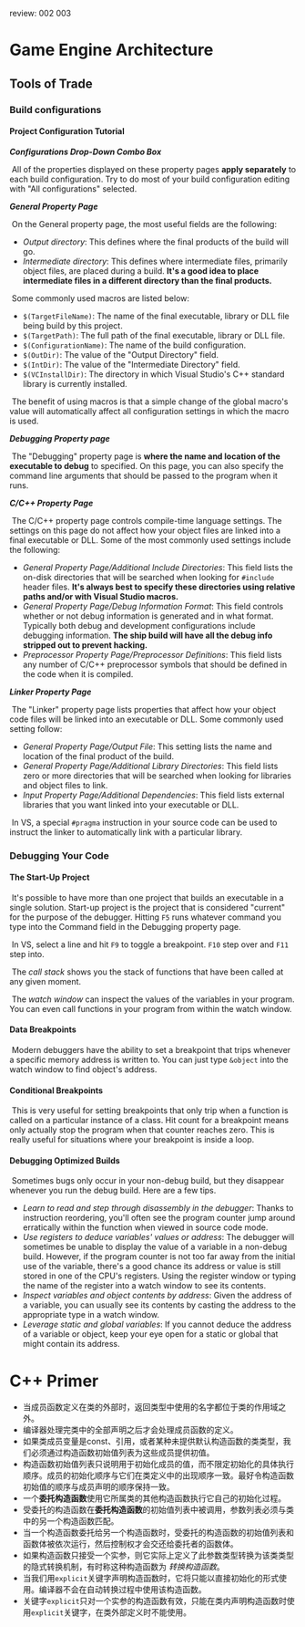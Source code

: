 review: 002 003

# Game Engine Architecture

## Tools of Trade

### Build configurations

#### Project Configuration Tutorial

***Configurations Drop-Down Combo Box***

​	All of the properties displayed on these property pages **apply separately** to each build configuration. Try to do most of your build configuration editing with "All configurations" selected.

***General Property Page***

​	On the General property page, the most useful fields are the following:

- *Output directory*: This defines where the final products of the build will go.
- *Intermediate directory*: This defines where intermediate files, primarily object files, are placed during a build. **It's a good idea to place intermediate files in a different directory than the final products.**

​	Some commonly used macros are listed below:

- `$(TargetFileName)`: The name of the final executable, library or DLL file being build by this project.
- `$(TargetPath)`: The full path of the final executable, library or DLL file.
- `$(ConfigurationName)`: The name of the build configuration.
- `$(OutDir)`: The value of the "Output Directory" field.
- `$(IntDir)`: The value of the "Intermediate Directory" field.
- `$(VCInstallDir)`: The directory in which Visual Studio's C++ standard library is currently installed.

​	The benefit of using macros is that a simple change of the global macro's value will automatically affect all configuration settings in which the macro is used.

***Debugging Property page***

​	The "Debugging" property page is **where the name and location of the executable to debug** to specified. On this page, you can also specify the command line arguments that should be passed to the program when it runs.

***C/C++ Property Page***

​	The C/C++ property page controls compile-time language settings. The settings on this page do not affect how your object files are linked into a final executable or DLL. Some of the most commonly used settings include the following:

- *General Property Page/Additional Include Directories*: This field lists the on-disk directories that will be searched when looking for `#include` header files. **It's always best to specify these directories using relative paths and/or with Visual Studio macros.**
- *General Property Page/Debug Information Format*: This field controls whether or not debug information is generated and in what format. Typically both debug and development configurations include debugging information. **The ship build will have all the debug info stripped out to prevent hacking.**
- *Preprocessor Property Page/Preprocessor Definitions*: This field lists any number of C/C++ preprocessor symbols that should be defined in the code when it is compiled.

***Linker Property Page***

​	The "Linker" property page lists properties that affect how your object code files will be linked into an executable or DLL. Some commonly used setting follow:

- *General Property Page/Output File*: This setting lists the name and location of the final product of the build.
- *General Property Page/Additional Library Directories*: This field lists zero or more directories that will be searched when looking for libraries and object files to link.
- *Input Property Page/Additional Dependencies*: This field lists external libraries that you want linked into your executable or DLL.

​	In VS, a special `#pragma` instruction in your source code can be used to instruct the linker to automatically link with a particular library.

### Debugging Your Code

#### The Start-Up Project

​	It's possible to have more than one project that builds an executable in a single solution. Start-up project is the project that is considered "current" for the purpose of the debugger. Hitting `F5` runs whatever command you type into the Command field in the Debugging property page.

​	In VS, select a line and hit `F9` to toggle a breakpoint. `F10` step over and `F11` step into.

​	The *call stack* shows you the stack of functions that have been called at any given moment.

​	The *watch window* can inspect the values of the variables in your program. You can even call functions in your program from within the watch window.

#### Data Breakpoints

​	Modern debuggers have the ability to set a breakpoint that trips whenever a specific memory address is written to. You can just type `&object` into the watch window to find object's address.

#### Conditional Breakpoints

​	This is very useful for setting breakpoints that only trip when a function is called on a particular instance of a class. Hit count for a breakpoint means only actually stop the program when that counter reaches zero. This is really useful for situations where your breakpoint is inside a loop.

#### Debugging Optimized Builds

​	Sometimes bugs only occur in your non-debug build, but they disappear whenever you run the debug build. Here are a few tips.

- *Learn to read and step through disassembly in the debugger*: Thanks to instruction reordering, you'll often see the program counter jump around erratically within the function when viewed in source code mode.
- *Use registers to deduce variables' values or address*: The debugger will sometimes be unable to display the value of a variable in a non-debug build. However, if the program counter is not too far away from the initial use of the variable, there's a good chance its address or value is still stored in one of the CPU's registers. Using the register window or typing the name of the register into a watch window to see its contents.
- *Inspect variables and object contents by address*: Given the address of a variable, you can usually see its contents by casting the address to the appropriate type in a watch window.
- *Leverage static and global variables*: If you cannot deduce the address of a variable or object, keep your eye open for a static or global that might contain its address.

# C++ Primer

- 当成员函数定义在类的外部时，返回类型中使用的名字都位于类的作用域之外。
- 编译器处理完类中的全部声明之后才会处理成员函数的定义。
- 如果类成员变量是const、引用，或者某种未提供默认构造函数的类类型，我们必须通过构造函数初始值列表为这些成员提供初值。
- 构造函数初始值列表只说明用于初始化成员的值，而不限定初始化的具体执行顺序。成员的初始化顺序与它们在类定义中的出现顺序一致。最好令构造函数初始值的顺序与成员声明的顺序保持一致。
- 一个**委托构造函数**使用它所属类的其他构造函数执行它自己的初始化过程。
- 受委托的构造函数在**委托构造函数**的初始值列表中被调用，参数列表必须与类中的另一个构造函数匹配。
- 当一个构造函数委托给另一个构造函数时，受委托的构造函数的初始值列表和函数体被依次运行，然后控制权才会交还给委托者的函数体。
- 如果构造函数只接受一个实参，则它实际上定义了此参数类型转换为该类类型的隐式转换机制，有时称这种构造函数为 *转换构造函数*。
- 当我们用`explicit`关键字声明构造函数时，它将只能以直接初始化的形式使用。编译器不会在自动转换过程中使用该构造函数。
- 关键字`explicit`只对一个实参的构造函数有效，只能在类内声明构造函数时使用`explicit`关键字，在类外部定义时不能使用。